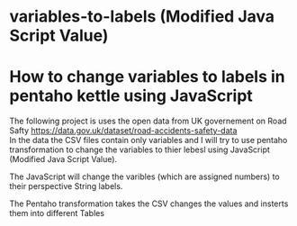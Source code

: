 # variables-to-labels (Modified Java Script Value)
# How to change variables to labels in pentaho kettle using JavaScript 
The following project is uses the open data from UK governement on Road Safty https://data.gov.uk/dataset/road-accidents-safety-data  
In the data the CSV files contain only variables and I will try to use pentaho transformation to change the variables to thier lebesl using JavaScript (Modified Java Script Value). 

The JavaScript will change the varibles (which are assigned numbers) to their perspective String labels. 

The Pentaho transformation takes the CSV changes the values and insterts them into different Tables 

